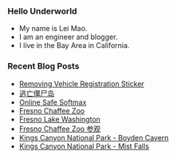 ### Hello Underworld

- My name is Lei Mao.
- I am an engineer and blogger.
- I live in the Bay Area in California.


### Recent Blog Posts

<!-- BLOG-POST-LIST:START -->
- [Removing Vehicle Registration Sticker](https://leimao.github.io/blog/Removing-Vehicle-Registration-Sticker/)
- [逃亡僵尸岛](https://leimao.github.io/essay/%E9%80%83%E4%BA%A1%E5%83%B5%E5%B0%B8%E5%B2%9B-The-Rezort-2015/)
- [Online Safe Softmax](https://leimao.github.io/blog/Online-Safe-Softmax/)
- [Fresno Chaffee Zoo](https://leimao.github.io/photography/Fresno-Chaffee-Zoo-2025-06-19/)
- [Fresno Lake Washington](https://leimao.github.io/photography/Fresno-Lake-Washington-2025-06-19/)
- [Fresno Chaffee Zoo 参观](https://leimao.github.io/life/Fresno-Chaffee-Zoo/)
- [Kings Canyon National Park - Boyden Cavern](https://leimao.github.io/photography/Kings-Canyon-National-Park-Boyden-Cavern-2025-06-18/)
- [Kings Canyon National Park - Mist Falls](https://leimao.github.io/photography/Kings-Canyon-National-Park-Mist-Falls-2025-06-18/)
<!-- BLOG-POST-LIST:END -->

